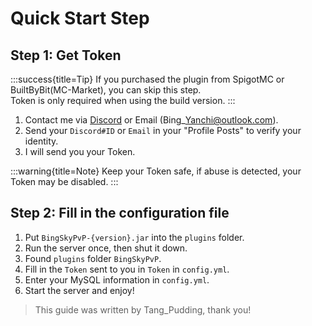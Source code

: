 # Quick Start Step

## Step 1: Get Token

:::success{title=Tip}
If you purchased the plugin from SpigotMC or BuiltByBit(MC-Market), you can skip this step.\
Token is only required when using the build version.
:::

1. Contact me via [Discord](https://discord.gg/MZ74zFevCD) or Email (Bing\_Yanchi@outlook.com).
2. Send your `Discord#ID` or `Email` in your "Profile Posts" to verify your identity.
3. I will send you your Token.

:::warning{title=Note}
Keep your Token safe, if abuse is detected, your Token may be disabled.
:::

## Step 2: Fill in the configuration file

1. Put `BingSkyPvP-{version}.jar` into the `plugins` folder.
2. Run the server once, then shut it down.
3. Found `plugins` folder `BingSkyPvP`.
4. Fill in the `Token` sent to you in `Token` in `config.yml`.
5. Enter your MySQL information in `config.yml`.
6. Start the server and enjoy!

> This guide was written by Tang_Pudding, thank you!
